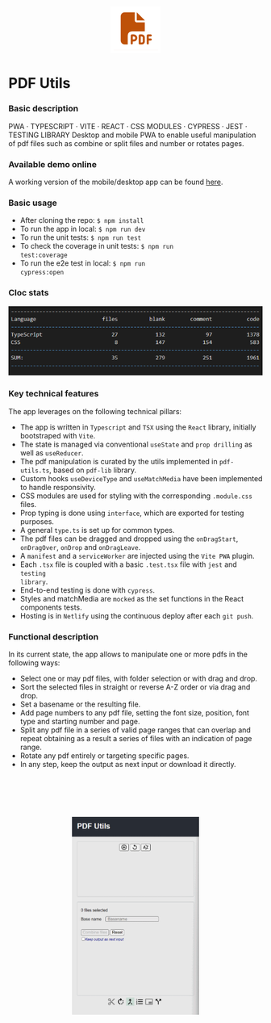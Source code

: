<p align="center">
<img src="https://github.com/c1b3rt00lk1t/pdf-poc/blob/background/images/pdfutils_icon.png?raw=true" width="20%" height="20%" >
</p>

# PDF Utils

### Basic description

PWA · TYPESCRIPT · VITE · REACT · CSS MODULES · CYPRESS · JEST · TESTING LIBRARY
Desktop and mobile PWA to enable useful manipulation of pdf files such as combine or split files and number or rotates pages.

### Available demo online

A working version of the mobile/desktop app can be found <a href='https://idyllic-capybara-5d7110.netlify.app'>here</a>.

### Basic usage

- After cloning the repo: <code>$ npm install</code>
- To run the app in local: <code>$ npm run dev</code>
- To run the unit tests: <code>$ npm run test</code>
- To check the coverage in unit tests: <code>$ npm run test:coverage</code>
- To run the e2e test in local: <code>$ npm run cypress:open</code>

### Cloc stats

![cloc stats](https://github.com/c1b3rt00lk1t/pdf-poc/blob/background/images/cloc_stats.png?raw=true)

### Key technical features

The app leverages on the following technical pillars:

- The app is written in <code>Typescript</code> and <code>TSX</code> using the <code>React</code> library, initially bootstraped with <code>Vite</code>.
- The state is managed via conventional <code>useState</code> and <code>prop drilling</code> as well as <code>useReducer</code>.
- The pdf manipulation is curated by the utils implemented in <code>pdf-utils.ts</code>, based on <code>pdf-lib</code> library.
- Custom hooks <code>useDeviceType</code> and <code>useMatchMedia</code> have been implemented to handle responsivity.
- CSS modules are used for styling with the corresponding <code>.module.css</code> files.
- Prop typing is done using <code>interface</code>, which are exported for testing purposes.
- A general <code>type.ts</code> is set up for common types.
- The pdf files can be dragged and dropped using the <code>onDragStart</code>, <code>onDragOver</code>, <code>onDrop</code> and <code>onDragLeave</code>.
- A <code>manifest</code> and a <code>serviceWorker</code> are injected using the <code>Vite PWA</code> plugin.
- Each <code>.tsx</code> file is coupled with a basic <code>.test.tsx</code> file with <code>jest</code> and <code>testing library</code>.
- End-to-end testing is done with <code>cypress</code>.
- Styles and matchMedia are <code>mocked</code> as the set functions in the React components tests.
- Hosting is in <code>Netlify</code> using the continuous deploy after each <code>git push</code>.

### Functional description

In its current state, the app allows to manipulate one or more pdfs in the following ways:

- Select one or may pdf files, with folder selection or with drag and drop.
- Sort the selected files in straight or reverse A-Z order or via drag and drop.
- Set a basename or the resulting file.
- Add page numbers to any pdf file, setting the font size, position, font type and starting number and page.
- Split any pdf file in a series of valid page ranges that can overlap and repeat obtaining as a result a series of files with an indication of page range.
- Rotate any pdf entirely or targeting specific pages.
- In any step, keep the output as next input or download it directly.

<br/><br/>
<br/><br/>

<p align="center">
<img src="https://github.com/c1b3rt00lk1t/pdf-poc/blob/background/images/pdfutils_flow.gif?raw=true" width="50%" >
</p>
